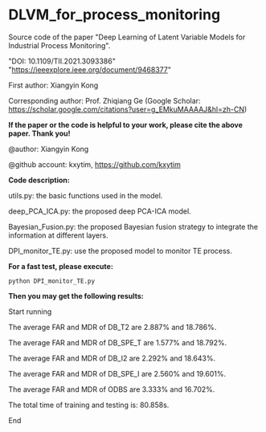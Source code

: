 # DLVM_for_process_monitoring
Source code of the paper "Deep Learning of Latent Variable Models for Industrial Process Monitoring".

"DOI: 10.1109/TII.2021.3093386" "https://ieeexplore.ieee.org/document/9468377"

First author: Xiangyin Kong

Corresponding author: Prof. Zhiqiang Ge (Google Scholar: https://scholar.google.com/citations?user=g_EMkuMAAAAJ&hl=zh-CN)

**If the paper or the code is helpful to your work, please cite the above paper. Thank you!**

@author: Xiangyin Kong

@github account: kxytim, https://github.com/kxytim

**Code description:**

utils.py: the basic functions used in the model.

deep_PCA_ICA.py: the proposed deep PCA-ICA model.

Bayesian_Fusion.py: the proposed Bayesian fusion strategy to integrate the information at different layers.

DPI_monitor_TE.py: use the proposed model to monitor TE process.

**For a fast test, please execute:**

```python DPI_monitor_TE.py```

**Then you may get the following results:**

Start running

The average FAR and MDR of DB_T2 are 2.887% and 18.786%.

The average FAR and MDR of DB_SPE_T are 1.577% and 18.792%.

The average FAR and MDR of DB_I2 are 2.292% and 18.643%.

The average FAR and MDR of DB_SPE_I are 2.560% and 19.601%.

The average FAR and MDR of ODBS are 3.333% and 16.702%.

The total time of training and testing is: 80.858s.

End